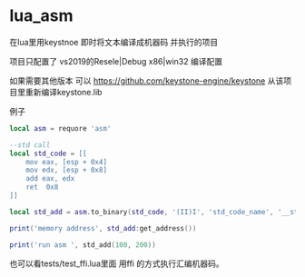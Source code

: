 # lua_asm
在lua里用keystnoe 即时将文本编译成机器码 并执行的项目


项目只配置了 vs2019的Resele|Debug  x86|win32 编译配置

如果需要其他版本 可以 https://github.com/keystone-engine/keystone 从该项目里重新编译keystone.lib


例子
```lua
local asm = requore 'asm'

--std call 
local std_code = [[
    mov eax, [esp + 0x4] 
    mov edx, [esp + 0x8]
    add eax, edx
    ret  0x8
]]

local std_add = asm.to_binary(std_code, '(II)I', 'std_code_name', '__stdcall')

print('memory address', std_add:get_address())

print('run asm ', std_add(100, 200))

```

也可以看tests/test_ffi.lua里面 用ffi 的方式执行汇编机器码。
